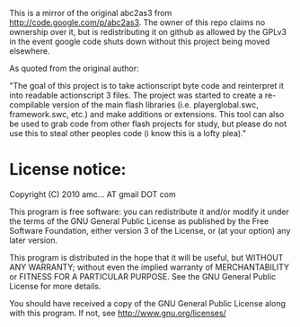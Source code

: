 This is a mirror of the original abc2as3 from http://code.google.com/p/abc2as3. 
The owner of this repo claims no ownership over it, but is redistributing it
on github as allowed by the GPLv3 in the event google code shuts down without 
this project being moved elsewhere.

As quoted from the original author:

"The goal of this project is to take actionscript byte code and reinterpret it into readable actionscript 3 files. The project
was started to create a re-compilable version of the main flash libraries (i.e. playerglobal.swc, framework.swc, etc.) and make
additions or extensions. This tool can also be used to grab code from other flash projects for study, but please do not use this
to steal other peoples code (i know this is a lofty plea)."

License notice:
==============
Copyright (C) 2010  amc... AT gmail DOT com

This program is free software: you can redistribute it and/or modify
it under the terms of the GNU General Public License as published by
the Free Software Foundation, either version 3 of the License, or
(at your option) any later version.

This program is distributed in the hope that it will be useful,
but WITHOUT ANY WARRANTY; without even the implied warranty of
MERCHANTABILITY or FITNESS FOR A PARTICULAR PURPOSE.  See the
GNU General Public License for more details.

You should have received a copy of the GNU General Public License
along with this program.  If not, see <http://www.gnu.org/licenses/>

